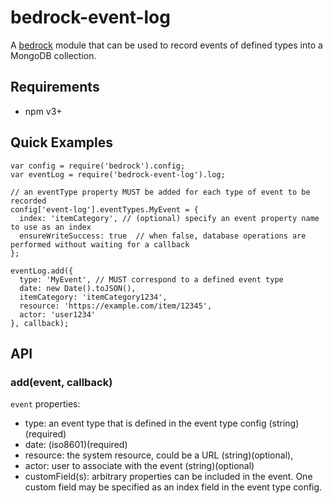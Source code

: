 # bedrock-event-log
A [bedrock][] module that can be used to record events of defined types into a MongoDB collection.

## Requirements

- npm v3+

## Quick Examples
```
var config = require('bedrock').config;
var eventLog = require('bedrock-event-log').log;

// an eventType property MUST be added for each type of event to be recorded
config['event-log'].eventTypes.MyEvent = {
  index: 'itemCategory', // (optional) specify an event property name to use as an index
  ensureWriteSuccess: true  // when false, database operations are performed without waiting for a callback
};

eventLog.add({
  type: 'MyEvent', // MUST correspond to a defined event type
  date: new Date().toJSON(),
  itemCategory: 'itemCategory1234',
  resource: 'https://example.com/item/12345',
  actor: 'user1234'
}, callback);
```
## API
### add(event, callback)
`event` properties:
- type: an event type that is defined in the event type config (string)(required)
- date: (iso8601)(required)
- resource: the system resource, could be a URL (string)(optional),
- actor: user to associate with the event (string)(optional)
- customField(s): arbitrary properties can be included in the event.  One custom field may be specified as an index field in the event type config.

[bedrock]: https://github.com/digitalbazaar/bedrock
